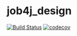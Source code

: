 # job4j_design
[![Build Status](https://travis-ci.com/calvinhobbeson-java/job4j_design.svg?branch=master)](https://travis-ci.com/calvinhobbeson-java/job4j_design)
[![codecov](https://codecov.io/gh/calvinhobbeson-java/job4j_design/branch/master/graph/badge.svg?token=N5K6ADOYA2)](https://codecov.io/gh/calvinhobbeson-java/job4j_design)